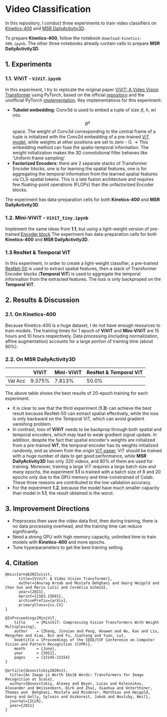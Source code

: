 # Video Classification
In this repository, I conduct three experiments to train video classifiers on [Kinetics-400](https://github.com/cvdfoundation/kinetics-dataset) and [MSR DailyActivity3D](https://sites.google.com/view/wanqingli/data-sets/msr-dailyactivity3d).

To prepare  **Kinetics-400**, follow the notebook `download-kinetics-400.ipynb`.
The other three notebooks already contain cells to prepare **MSR DailyActivity3D**.

## 1. Experiments
### 1.1. ViViT - `ViViT.ipynb`
In this experiment, I try to replicate the original paper [ViViT: A Video Vision Transformer](https://arxiv.org/abs/2103.15691) using PyTorch, based on the official [repository](https://github.com/google-research/scenic/tree/main/scenic/projects/vivit) and the unofficial PyTorch [implementation](https://github.com/rishikksh20/ViViT-pytorch).
Key implementations for this experiment:  
- **Tubelet embedding**: Conv3d is used to embed a tuple of size *(t, h, w)* into $$R^d$$ space. The weight of Conv3d corresponding to the central frame of a tuple is initialized with the Conv2d embedding of a pre-trained [ViT model](https://huggingface.co/google/vit-base-patch16-224), while weights at other positions are set to zero - O. &rarr; This embedding method can fuse the spatio-temporal information. The weight initialization makes the 3D convolutional filter behaves like 'Uniform frame sampling'.
- **Factorized Encoders**: there are 2 separate stacks of Transformer Encoder blocks, one is for learning the spatial features, one is for aggregating the temporal information from the learned spatial features via CLS-spatial tokens. This is a late fusion architecture and requires few floating-point operations (FLOPs) than the unfactorized Encoder blocks.

The experiment has data-preparation cells for both **Kinetics-400** and **MSR DailyActivity3D**.

### 1.2. Mini-ViViT - `ViViT_tiny.ipynb`
Implement the same ideas from **1.1**, but using a light-weight version of pre-trained [Encoder block](https://github.com/microsoft/Cream/tree/main/MiniViT/Mini-DeiT)
The experiment has data-preparation cells for both **Kinetics-400** and **MSR DailyActivity3D**.

### 1.3 ResNet & Temporal ViT
In this experiment, in order to create a light-weight classifier, a pre-trained [ResNet-50](https://huggingface.co/microsoft/resnet-50) is used to extract spatial features, then a stack of Transformer Encoder blocks (**Temporal ViT**) is used to aggregate the temporal information from the extracted features. The loss is only backproped on the **Temporal ViT**.

## 2. Results & Discussion
### 2.1. On Kinetics-400
Because Kinetics-400 is a huge dataset, I do not have enough resources to train models. The training times for 1 epoch of **ViViT** and **Mini-ViViT** are 15 hours and 10 hours respectively.
Data processing (including normalization, affine augmentation) accounts for a large portion of training time (about 80%).
### 2.2. On MSR DailyActivity3D
|         | ViViT | Mini-ViViT | ResNet & Temporal ViT |
|---------|-------|------------|-----------------------|
| Val Acc | 9.375% | 7.813%     | 50.0%                |
The above table shows the best results of 20-epoch training for each experiment. 
- It is clear to see that the third experiment (**1.3**) can achieve the best result because ResNet-50 can extract spatial effectively, while the loss is only backward on the Temporal ViT, which can avoid gradient vanishing problem. 
- In contrast, loss of **ViViT** needs to be backprop through both spatial and temporal encoders, which may lead to weak gradient signal update. In addition, despite the fact that spatial encoder's weights are initialized from a pre-trained **ViT**, the temporal encoder has its weights initialized randomly, and as shown from the origin [ViT paper](https://arxiv.org/abs/2010.11929), ViT should be trained with a huge number of data to get good performance, while **MSR DailyActivity3D** has only 320 videos, and 80% of them are used for training. Moreover, training a large ViT requires a large batch size and many epochs, the experiment **1.1** is trained with a batch size of 8 and 20 epochs only due to the GPU memory and time-constrained of Colab. These three reasons are contributed to the low validation accuracy.
- For the experiment **1.2**, because the model have much smaller capacity than model in **1.1**, the result obtained is the worst.

## 3. Improvement Directions
- Preprocess then save the video data first, then during training, there is no data processing overhead, and the training time can reduce significantly.
- Need a strong GPU with high memory capacity, unlimited time to train models with **Kinetics-400** and more epochs.
- Tune hyperparameters to get the best training setting.

## 4. Citation
```
@misc{arnab2021vivit,
      title={ViViT: A Video Vision Transformer}, 
      author={Anurag Arnab and Mostafa Dehghani and Georg Heigold and Chen Sun and Mario Lučić and Cordelia Schmid},
      year={2021},
      eprint={2103.15691},
      archivePrefix={arXiv},
      primaryClass={cs.CV}
}
```
```
@InProceedings{MiniViT,
    title     = {MiniViT: Compressing Vision Transformers With Weight Multiplexing},
    author    = {Zhang, Jinnian and Peng, Houwen and Wu, Kan and Liu, Mengchen and Xiao, Bin and Fu, Jianlong and Yuan, Lu},
    booktitle = {Proceedings of the IEEE/CVF Conference on Computer Vision and Pattern Recognition (CVPR)},
    month     = {June},
    year      = {2022},
    pages     = {12145-12154}
}
```
```
@article{dosovitskiy2020vit,
  title={An Image is Worth 16x16 Words: Transformers for Image Recognition at Scale},
  author={Dosovitskiy, Alexey and Beyer, Lucas and Kolesnikov, Alexander and Weissenborn, Dirk and Zhai, Xiaohua and Unterthiner, Thomas and  Dehghani, Mostafa and Minderer, Matthias and Heigold, Georg and Gelly, Sylvain and Uszkoreit, Jakob and Houlsby, Neil},
  journal={ICLR},
  year={2021}
}
```
